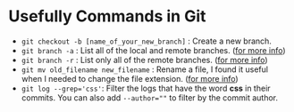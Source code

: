 # Usefully Commands in Git

- `git checkout -b [name_of_your_new_branch]` : Create a new branch.
- `git branch -a` : List all of the local and remote branches. ([for more info](http://gitready.com/intermediate/2009/02/13/list-remote-branches.html))
- `git branch -r` : List only all of the remote branches. ([for more info](http://gitready.com/intermediate/2009/02/13/list-remote-branches.html))
- `git mv old_filename new_filename` : Rename a file, I found it useful when I needed to change the file extension. ([for more info](https://help.github.com/articles/renaming-a-file-using-the-command-line/))
- `git log --grep='css'`: Filter the logs that have the word **css** in their commits. You can also add `--author=""` to filter by the commit author.
